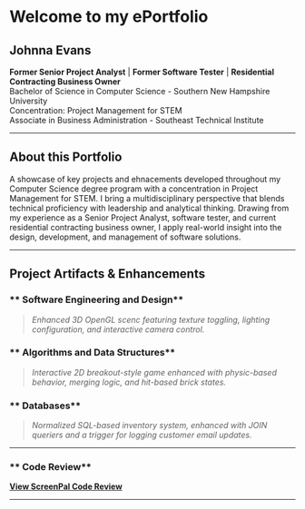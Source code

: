 # **Welcome to my ePortfolio**

## **Johnna Evans**
**Former Senior Project Analyst** | **Former Software Tester** | **Residential Contracting Business Owner**  
Bachelor of Science in Computer Science - Southern New Hampshire University  
Concentration: Project Management for STEM  
Associate in Business Administration - Southeast Technical Institute  

---
## About this Portfolio
A showcase of key projects and ehnacements developed throughout my Computer Science degree program with a concentration in Project Management for STEM. I bring a multidisciplinary perspective that blends technical proficiency with leadership and analytical thinking. Drawing from my experience as a Senior Project Analyst, software tester, and current residential contracting business owner, I apply real-world insight into the design, development, and management of software solutions. 

---
## Project Artifacts & Enhancements  

### ** Software Engineering and Design**  
> *Enhanced 3D OpenGL scenc featuring texture toggling, lighting configuration, and interactive camera control.*

### ** Algorithms and Data Structures**  
> *Interactive 2D breakout-style game enhanced with physic-based behavior, merging logic, and hit-based brick states.*

### ** Databases**  
> *Normalized SQL-based inventory system, enhanced with JOIN queriers and a trigger for logging customer email updates.*
---

### ** Code Review** 
**[View ScreenPal Code Review](https://go.screenpal.com/watch/cTQtYpnDuTP)** 

---






